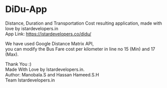 # DiDu-App
Distance, Duration and Transportation Cost resulting application, made with love by istardevelopers.in<br>
App Link: https://istardevelopers.co/didu/

We have used Google Distance Matrix API,<br>
you can modify the Bus Fare cost per kilometer in line no 15 (Min) and 17 (Max).

Thank You :)<br>
Made With Love by Istardevelopers.in.<br>
Author: Manobala.S and Hassan Hameed.S.H<br>
Team Istardevelopers.in
